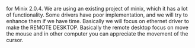 for Minix 2.0.4. We are using an existing project of minix, which it has a lot of functionality. Some drivers have poor implementation, and we will try to enhance them if we have time. Basically we will focus on ethernet driver to make the REMOTE DESKTOP. Basically the remote desktop focus on move the mouse and in other computer you can appreciate the movement of the cursor.